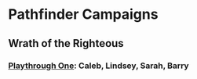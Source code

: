 # Pathfinder Campaigns

## Wrath of the Righteous
### [Playthrough One](wotr/p1/main.md): Caleb, Lindsey, Sarah, Barry
